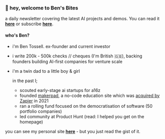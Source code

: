 ### 👋 hey, welcome to Ben's Bites
a daily newsletter covering the latest AI projects and demos. You can read it [**here**](https://bensbites.beehiiv.com/) or subscribe [**here**](https://www.bensbites.co/).

#### who's Ben?
- i'm Ben Tossell. ex-founder and current investor
- i write 200k - 500k checks // cheques (I'm British 🇬🇧), backing founders building AI-first companies for venture scale
- i'm a twin dad to a little boy & girl

	in the past I;
	- scouted early-stage ai startups for a16z
	- founded [makerpad](https://makerpad.zapier.com/), a no-code education site which was [acquired by Zapier](https://techcrunch.com/2021/03/08/zapier-buys-no-code-focused-makerpad-in-its-first-acquisition/) in 2021
	- ran a rolling fund focused on the democratisation of software (50 portfolio companies)
	- led community at Product Hunt (read: I helped you get on the homepage)

you can see my personal site [**here**](https://bentossell.com/) - but you just read the gist of it.
